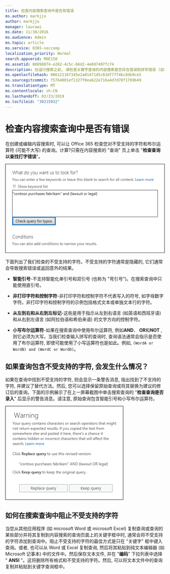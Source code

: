 ```yaml
---
title: 检查内容搜索查询中是否有错误
ms.author: markjjo
author: markjjo
manager: laurawi
ms.date: 11/30/2016
ms.audience: Admin
ms.topic: article
ms.service: O365-seccomp
localization_priority: Normal
search.appverid: MOE150
ms.assetid: 88898874-e262-4c5c-b6d2-4e697497fc74
description: 在运行搜索之前, 请检查关键字查询的内容搜索是否存在错误和拼写错误 (如不受支持的字符和小写布尔运算符)。如果发现错误, 我们将建议已修改的查询。
ms.openlocfilehash: 00612116f345e2a01471d5c83df77f4bc8db9ce5
ms.sourcegitcommit: f57b4001ef1327f0ea622e716a4d7d78f1769b49
ms.translationtype: MT
ms.contentlocale: zh-CN
ms.lasthandoff: 02/23/2019
ms.locfileid: "30215932"
---
```

# <a name="check-your-content-search-query-for-errors"></a>检查内容搜索查询中是否有错误

在创建或编辑内容搜索时, 可以让 Office 365 检查您对不受支持的字符和布尔运算符 (可能不大写) 的查询。计算?只需在内容搜索的 "查询" 页上单击 "**检查查询以查找打字错误**"。 
  
![单击 "检查查询是否输入拼写" 以检查不受支持的字符的搜索查询](media/e5314306-cfb2-481d-9b5c-13ce658156e7.png)
  
下面列出了我们检查的不受支持的字符。不受支持的字符通常是隐藏的, 它们通常会导致搜索错误或返回意外的结果。
  
- **智能引号**-不支持智能化单引号和双引号 (也称为 "弯引号")。在搜索查询中只能使用直引号。 
    
- **非打印字符和控制字符**-非打印字符和控制字符不代表写入的符号, 如字母数字字符。非打印字符和控制字符的示例包括格式文本或单独文本行的字符。 
    
- **从左到右和从右到左标记**-这些是用于指示从左到右语言 (如英语和西班牙语) 和从右到左语言 (如阿拉伯语和希伯来语) 的文字方向的控制字符。
    
- **小写布尔运算符**-如果在搜索查询中使用布尔运算符, 例如**AND**、 **OR**和**NOT** , 则它必须为大写。当我们检查输入拼写的查询时, 查询语法通常会指示是否使用了布尔运算符, 即使可能使用了小写运算符也是如此。例如, `(WordA or WordB) and (WordC or WordD)`。
    
## <a name="what-happens-if-a-query-has-an-unsupported-character"></a>如果查询包含不受支持的字符, 会发生什么情况？

如果在查询中找到不受支持的字符, 则会显示一条警告消息, 指出找到了不支持的字符, 并建议了替代方法。然后, 您可以选择保留原始查询或将其替换为建议的修订后的查询。下面的示例展示了在上一屏幕截图中单击搜索查询的 "**检查查询是否录入**" 后显示的警告消息。请注意, 原始查询包含智能引号和小写布尔运算符。 
  
![将显示一条警告消息, 其中包含查询的建议修订](media/23214b30-8e52-412c-bd80-63fb1b3ed52d.png)
  
## <a name="how-to-prevent-unsupported-characters-in-your-search-queries"></a>如何在搜索查询中阻止不受支持的字符

当您从其他应用程序 (如 microsoft Word 或 microsoft Excel) 复制查询或查询的某些部分并将其复制到内容搜索的查询页面上的关键字框中时, 通常会将不受支持的字符添加到查询中。阻止不受支持的字符的最佳方式是只在 "关键字" 框中键入查询。或者, 也可以从 Word 或 Excel 复制查询, 然后将其粘贴到纯文本编辑器 (如 Microsoft 记事本) 中的文件中。然后保存文本文件, 并在 "**编码**" 下拉列表中选择 " **ANSI** "。这将删除所有格式和不受支持的字符。然后, 可以将文本文件中的查询复制并粘贴到关键字查询框中。 
